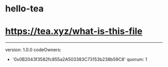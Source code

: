 # hello-tea
# https://tea.xyz/what-is-this-file
---
version: 1.0.0
codeOwners:
  - '0x0B2043f3582fc855a2A503383C73153b238b59C8'
quorum: 1
